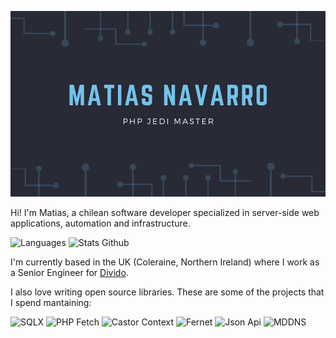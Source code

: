 [![Matias Navarro-Carter header image](/assets/banner.png)](https://mnavarro.dev)

Hi! I'm Matias, a chilean software developer specialized in server-side web applications, automation and infrastructure.

![Languages](https://github-readme-stats.vercel.app/api/top-langs/?username=mnavarrocarter&hide=html&title_color=74c2e9&text_color=fff&icon_color=2bbc8a&bg_color=282a36)
![Stats Github](https://github-readme-stats.vercel.app/api?username=mnavarrocarter&show_icons=true&line_height=27&count_private=true&title_color=74c2e9&text_color=fff&icon_color=74c2e9&bg_color=282a36)

I'm currently based in the UK (Coleraine, Northern Ireland) where I work as a Senior Engineer for [Divido][divido].

I also love writing open source libraries. These are some of the projects that I spend mantaining:

![SQLX](https://github-readme-stats.vercel.app/api/pin?username=mnavarrocarter&repo=sqlx&title_color=74c2e9&icon_color=74c2e9&text_color=fff&bg_color=282a36)
![PHP Fetch](https://github-readme-stats.vercel.app/api/pin?username=mnavarrocarter&repo=php-fetch&title_color=74c2e9&icon_color=74c2e9&text_color=fff&bg_color=282a36)
![Castor Context](https://github-readme-stats.vercel.app/api/pin?username=castor-labs&repo=context&title_color=74c2e9&icon_color=74c2e9&text_color=fff&bg_color=282a36)
![Fernet](https://github-readme-stats.vercel.app/api/pin?username=mnavarrocarter&repo=fernet&title_color=74c2e9&icon_color=74c2e9&text_color=fff&bg_color=282a36)
![Json Api](https://github-readme-stats.vercel.app/api/pin?username=mnavarrocarter&repo=jsonapi&title_color=74c2e9&icon_color=74c2e9&text_color=fff&bg_color=282a36)
![MDDNS](https://github-readme-stats.vercel.app/api/pin?username=mnavarrocarter&repo=mddns&title_color=74c2e9&icon_color=74c2e9&text_color=fff&bg_color=282a36)

[divido]: https://divido.com
